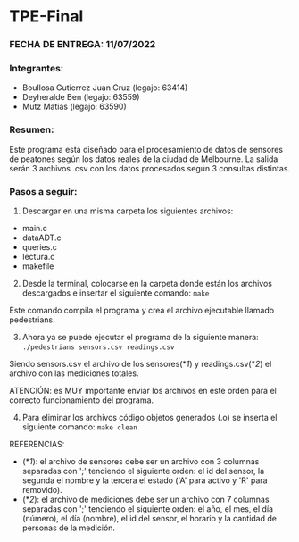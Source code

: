 # TPE-Final

### FECHA DE ENTREGA: 11/07/2022

### Integrantes:
* Boullosa Gutierrez Juan Cruz (legajo: 63414)
* Deyheralde Ben (legajo: 63559)
* Mutz Matias (legajo: 63590)

### **Resumen**:

Este programa está diseñado para el procesamiento de datos de sensores de peatones según los datos reales de la ciudad de Melbourne.
La salida serán 3 archivos .csv con los datos procesados según 3 consultas distintas.


### **Pasos a seguir**:

1) Descargar en una misma carpeta los siguientes archivos:
* main.c
* dataADT.c
* queries.c
* lectura.c
* makefile

2) Desde la terminal, colocarse en la carpeta donde están los archivos descargados e insertar el siguiente comando:
`make`

Este comando compila el programa y crea el archivo ejecutable llamado pedestrians.

3) Ahora ya se puede ejecutar el programa de la siguiente manera:
`./pedestrians sensors.csv readings.csv`

Siendo sensors.csv el archivo de los sensores(**1*) y readings.csv(**2*) el archivo con las mediciones totales.

ATENCIÓN: es MUY importante enviar los archivos en este orden para el correcto funcionamiento del programa.

4) Para eliminar los archivos código objetos generados (.o) se inserta el siguiente comando: `make clean`

REFERENCIAS: 

* (**1*): el archivo de sensores debe ser un archivo con 3 columnas separadas con ';' tendiendo el siguiente orden: el
id del sensor, la segunda el nombre y la tercera el estado ('A' para activo y 'R' para removido).
* (**2*): el archivo de mediciones debe ser un archivo con 7 columnas separadas con ';' tendiendo el siguiente orden: el
año, el mes, el día (número), el día (nombre), el id del sensor, el horario y la cantidad de personas de la medición.